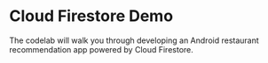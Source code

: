 # Cloud Firestore Demo


The codelab will walk you through developing an Android restaurant recommendation
app powered by Cloud Firestore.





